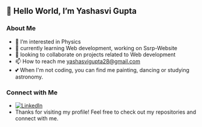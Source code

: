 ## 👋 Hello World, I’m Yashasvi Gupta
### About Me
- 👀 I’m interested in Physics
- 🌱 currently learning Web development, working on Ssrp-Website
- 🤝 looking to collaborate on projects related to Web development
- 📫 How to reach me yashasvigupta28@gmail.com
- 💕 When I'm not coding, you can find me painting, dancing or studying astronomy. 
<!---
Yashvi2874/Yashvi2874 is a ✨ special ✨ repository because its `README.md` (this file) appears on your GitHub profile.
You can click the Preview link to take a look at your changes.
--->

### Connect with Me
- [![LinkedIn](https://img.shields.io/badge/LinkedIn-0077B5?style=for-the-badge&logo=linkedin&logoColor=white)](https://www.linkedin.com/in/yashasvi-gupta-1230b423a/) 
- Thanks for visiting my profile! Feel free to check out my repositories and connect with me.
